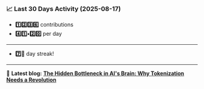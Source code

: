 <!--START_STATS-->
### 📈 Last 30 Days Activity (2025-08-17)  
- **1️⃣2️⃣3️⃣6️⃣** contributions  
- **4️⃣1️⃣•2️⃣0️⃣** per day
---
- **7️⃣🎱** day streak!
---
📝 **Latest blog:** [**The Hidden Bottleneck in AI's Brain: Why Tokenization Needs a Revolution**](https://andriak.com/blog/tokenization-revolution)
<!--END_STATS-->

